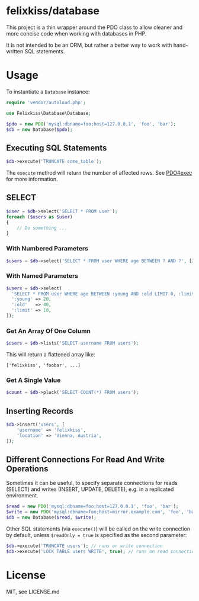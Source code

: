 # felixkiss/database

This project is a thin wrapper around the PDO class to allow cleaner and more
concise code when working with databases in PHP.

It is not intended to be an ORM, but rather a better way to work with
hand-written SQL statements.

# Usage

To instantiate a `Database` instance:

```php
require 'vendor/autoload.php';

use Felixkiss\Database\Database;

$pdo = new PDO('mysql:dbname=foo;host=127.0.0.1', 'foo', 'bar');
$db = new Database($pdo);
```

## Executing SQL Statements

```php
$db->execute('TRUNCATE some_table');
```

The `execute` method will return the number of affected rows. See
[PDO#exec](http://www.php.net/manual/en/pdo.exec.php) for more information.

## SELECT

```php
$user = $db->select('SELECT * FROM user');
foreach ($users as $user)
{
    // Do something ...
}
```

### With Numbered Parameters

```php
$users = $db->select('SELECT * FROM user WHERE age BETWEEN ? AND ?', [20, 40]);
```

### With Named Parameters

```php
$users = $db->select(
  'SELECT * FROM user WHERE age BETWEEN :young AND :old LIMIT 0, :limit', [
  ':young' => 20,
  ':old'   => 40,
  ':limit' => 10,
]);
```

### Get An Array Of One Column

```php
$users = $db->lists('SELECT username FROM users');
```

This will return a flattened array like:

```
['felixkiss', 'foobar', ...]
```

### Get A Single Value

```php
$count = $db->pluck('SELECT COUNT(*) FROM users');
```

## Inserting Records

```php
$db->insert('users', [
    'username' => 'felixkiss',
    'location' => 'Vienna, Austria',
]);
```

## Different Connections For Read And Write Operations

Sometimes it can be useful, to specify separate connections for reads (SELECT)
and writes (INSERT, UPDATE, DELETE), e.g. in a replicated environment.

```php
$read = new PDO('mysql:dbname=foo;host=127.0.0.1', 'foo', 'bar');
$write = new PDO('mysql:dbname=foo;host=mirror.example.com', 'foo', 'bar');
$db = new Database($read, $write);
```

Other SQL statements (via `execute()`) will be called on the write connection by
default, unless `$readOnly = true` is specified as the second parameter:

```php
$db->execute('TRUNCATE users'); // runs on write connection
$db->execute('LOCK TABLE users WRITE', true); // runs on read connection
```

# License

MIT, see LICENSE.md
